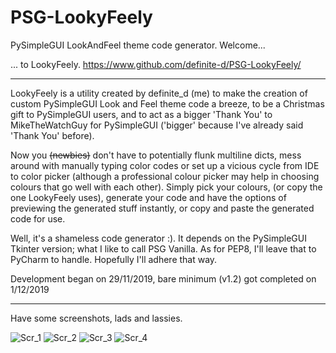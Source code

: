 # PSG-LookyFeely
PySimpleGUI LookAndFeel theme code generator.
  Welcome...
  
... to LookyFeely.
https://www.github.com/definite-d/PSG-LookyFeely/

___________________________________________________________________________________
LookyFeely is a utility created by definite_d (me) to make the creation of
custom PySimpleGUI Look and Feel theme code a breeze, to be a Christmas gift to
PySimpleGUI users, and to act as a bigger 'Thank You' to MikeTheWatchGuy for
PySimpleGUI ('bigger' because I've already said 'Thank You' before).

Now you ~~(newbies)~~ don't have to potentially flunk multiline dicts, mess around
with manually typing color codes or set up a vicious cycle from IDE to color picker
(although a professional colour picker may help in choosing colours that go well
with each other). Simply pick your colours, (or copy the one LookyFeely uses),
generate your code and have the options of previewing the generated stuff instantly,
or copy and paste the generated code for use.

Well, it's a shameless code generator :).
It depends on the PySimpleGUI Tkinter version; what I like to call PSG Vanilla.
As for PEP8, I'll leave that to PyCharm to handle. Hopefully I'll adhere that way.

Development began on 29/11/2019, bare minimum (v1.2) got completed on 1/12/2019
____________________________________________________________________________________
Have some screenshots, lads and lassies.

![Scr_1](https://user-images.githubusercontent.com/38317208/70368674-e5adc180-18ad-11ea-8a12-abdf9f49fdc1.PNG)
![Scr_2](https://user-images.githubusercontent.com/38317208/70368667-e34b6780-18ad-11ea-9867-b14ca795ebd9.PNG)
![Scr_3](https://user-images.githubusercontent.com/38317208/70368670-e5152b00-18ad-11ea-9a5d-c421b49bee6e.PNG)
![Scr_4](https://user-images.githubusercontent.com/38317208/70368668-e47c9480-18ad-11ea-98ee-335435e72ff7.PNG)
